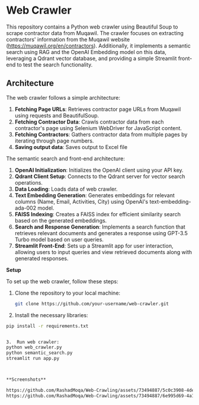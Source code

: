 # Web Crawler

This repository contains a Python web crawler using Beautiful Soup to scrape contractor data from Muqawil. The crawler focuses on extracting contractors' information from the Muqawil website (https://muqawil.org/en/contractors). Additionally, it implements a semantic search using RAG and the OpenAI Embedding model on this data, leveraging a Qdrant vector database, and providing a simple Streamlit front-end to test the search functionality.

## Architecture

The web crawler follows a simple architecture:

1. **Fetching Page URLs**: Retrieves contractor page URLs from Muqawil using requests and BeautifulSoup.
2. **Fetching Contractor Data**: Crawls contractor data from each contractor's page using Selenium WebDriver for JavaScript content.
3. **Fetching Contractors**: Gathers contractor data from multiple pages by iterating through page numbers.
4. **Saving output data**: Saves output to Excel file

The semantic search and front-end architecture:

1. **OpenAI Initialization**: Initializes the OpenAI client using your API key.
2. **Qdrant Client Setup**: Connects to the Qdrant server for vector search operations.
3. **Data Loading**: Loads data of web crawler.
4. **Text Embedding Generation**: Generates embeddings for relevant columns (Name, Email, Activities, City) using OpenAI's text-embedding-ada-002 model.
5. **FAISS Indexing**: Creates a FAISS index for efficient similarity search based on the generated embeddings.
6. **Search and Response Generation**: Implements a search function that retrieves relevant documents and generates a response using GPT-3.5 Turbo model based on user queries.
7. **Streamlit Front-End**: Sets up a Streamlit app for user interaction, allowing users to input queries and view retrieved documents along with generated responses.
   
**Setup**

To set up the web crawler, follow these steps:

1. Clone the repository to your local machine:

   ```bash
   git clone https://github.com/your-username/web-crawler.git

2.  Install the necessary libraries:

   ```bash
   pip install -r requirements.txt


3.  Run web crawler:
   python web_crawler.py
   python semantic_search.py
  streamlit run app.py



**Screenshots**

https://github.com/RashadMoqa/Web-Crawling/assets/73494887/5c0c3908-4de0-4075-a6ed-6e774432cc67
https://github.com/RashadMoqa/Web-Crawling/assets/73494887/6e995d69-4a1b-4754-aaef-15e4f8c0fee7
